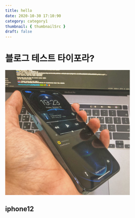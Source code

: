 ```yaml
---
title: hello
date: 2020-10-30 17:10:90
category: category1
thumbnail: { thumbnailSrc }
draft: false
---
```


# 블로그 테스트 타이포라?

<img src="assets/2020-10-31/82871425-0B10-4E9E-8941-F9501660BA16.JPG" width="400"/>

## iphone12
